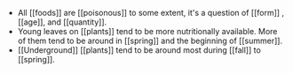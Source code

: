 - All [[foods]] are [[poisonous]] to some extent, it's a question of [[form]] , [[age]], and [[quantity]].
- Young leaves on [[plants]] tend to be more nutritionally available. More of them tend to be around in [[spring]] and the beginning of [[summer]].
- [[Underground]] [[plants]] tend to be around most during [[fall]] to [[spring]].